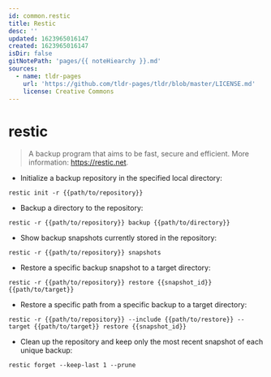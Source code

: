```yaml
---
id: common.restic
title: Restic
desc: ''
updated: 1623965016147
created: 1623965016147
isDir: false
gitNotePath: 'pages/{{ noteHiearchy }}.md'
sources:
  - name: tldr-pages
    url: 'https://github.com/tldr-pages/tldr/blob/master/LICENSE.md'
    license: Creative Commons
---
```

# restic

> A backup program that aims to be fast, secure and efficient.
> More information: <https://restic.net>.

- Initialize a backup repository in the specified local directory:

`restic init -r {{path/to/repository}}`

- Backup a directory to the repository:

`restic -r {{path/to/repository}} backup {{path/to/directory}}`

- Show backup snapshots currently stored in the repository:

`restic -r {{path/to/repository}} snapshots`

- Restore a specific backup snapshot to a target directory:

`restic -r {{path/to/repository}} restore {{snapshot_id}} {{path/to/target}}`

- Restore a specific path from a specific backup to a target directory:

`restic -r {{path/to/repository}} --include {{path/to/restore}} --target {{path/to/target}} restore {{snapshot_id}}`

- Clean up the repository and keep only the most recent snapshot of each unique backup:

`restic forget --keep-last 1 --prune`

